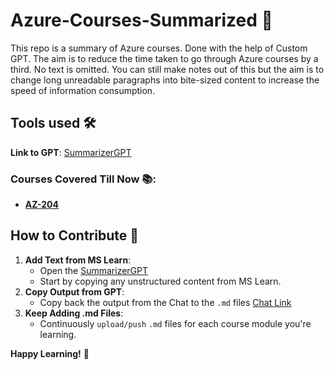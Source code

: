 # Azure-Courses-Summarized 📝

This repo is a summary of Azure courses. Done with the help of Custom GPT.
The aim is to reduce the time taken to go through Azure courses by a third. No text is omitted. You can still make notes out of this but the aim is to change long unreadable paragraphs into bite-sized content to increase the speed of information consumption.

## Tools used 🛠️
**Link to GPT**: [SummarizerGPT](https://chatgpt.com/g/g-IaBqFNdW2-summarizergpt)


### Courses Covered Till Now 📚:
- **[AZ-204](https://learn.microsoft.com/en-us/credentials/certifications/azure-developer/?practice-assessment-type=certification#certification-prepare-for-the-exam)**


## How to Contribute 🤝

1. **Add Text from MS Learn**:
   - Open the [SummarizerGPT](https://chatgpt.com/g/g-IaBqFNdW2-summarizergpt)
   - Start by copying any unstructured content from MS Learn.
2. **Copy Output from GPT**:
   - Copy back the output from the Chat to the `.md` files [Chat Link](https://chatgpt.com/share/5cadd5d2-b7bf-4f52-9089-b5404831e9fd)
3. **Keep Adding .md Files**:
   - Continuously `upload/push` `.md` files for each course module you're learning.


**Happy Learning!** 🚀
